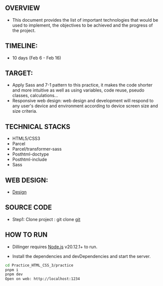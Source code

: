 ## OVERVIEW

- This document provides the list of important technologies that would be used to implement, the objectives to be achieved and the progress of the project.

## TIMELINE:

- 10 days (Feb 6 - Feb 16)

## TARGET:

- Apply Sass and 7-1 pattern to this practice, it makes the code shorter and more intuitive as well as using variables, code reuse, pseudo classes, calculations...
- Responsive web design: web design and development will respond to any user's device and environment according to device screen size and size criteria.

## TECHNICAL STACKS

- HTML5/CSS3
- Parcel
- Parcel/transformer-sass
- Posthtml-doctype
- Posthtml-include
- Sass

## WEB DESIGN:

- [Design](https://www.figma.com/design/QIrA4PrExsgZcnmzZK0bgf/TrungDesign?node-id=0-1&t=O0Ot4lwvNNsGkKOe-1)

## SOURCE CODE

- Step1: Clone project : git clone [git](https://github.com/JungCode/Practice_HTML_CSS_3)

## HOW TO RUN

- Dillinger requires [Node.js](https://nodejs.org/) v20.12.1+ to run.

- Install the dependencies and devDependencies and start the server.

```sh
cd Practice_HTML_CSS_3/practice
pnpm i
pnpm dev
Open on web: http://localhost:1234
```